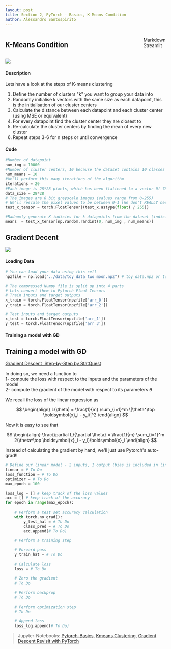 ```yaml
---
layout: post
title: Section 2, PyTorch - Basics, K-Means Condition
author: Alessandro Santospirito
---
```


<div id="conditionalContent" style="display: flex; align-items: center; justify-content: space-between;">
  <h2 id="pytorch--basics">K-Means Condition</h2>
  <div class='toggle' id='switch'>
    <div class='toggle-text-off'>Markdown</div>
    <div class='glow-comp'></div>
    <div class='toggle-button'></div>
    <div class='toggle-text-on'>Streamlit</div>
  </div>
</div>

<div id="root">
    <iframe id="iframeContent" src="http://localhost:4000/public/html/pytorch-basics_kmeans.html" style="height: 1000px; width: 100%; display: none; border: none;"></iframe>
</div>

<div id="markdownContent" markdown="1">

![](../../../../images/2_pytorch-basics/K_means.gif)

#### Description
Lets have a look at the steps of K-means clustering
1. Define the number of clusters "k" you want to group your data into
2. Randomly initialise k vectors with the same size as each datapoint, this is the initialisation of our cluster centers
3. Calculate the distance between each datapoint and each cluster center (using MSE or equivalent)
4. For every datapoint find the cluster center they are closest to
5. Re-calculate the cluster centers by finding the mean of every new cluster
6. Repeat steps 3-6 for n steps or until convergence

#### Code
```python
#Number of datapoint
num_img = 10000  
#Number of cluster centers, 10 because the dataset contains 10 classes eg: digit 0 to 9
num_means = 10   
#We'll perform this many iterations of the algorithm
iterations = 20 
#Each image is 28*28 pixels, which has been flattened to a vector 0f 784 values
data_size = 28*28
# The images are 8 bit greyscale images (values range from 0-255)
# We'll rescale the pixel values to be between 0-1 (We don't REALLY need to do this for k-means)
test_x_tensor = torch.FloatTensor((test_x.astype(float) / 255))

#Radnomly generate K indicies for k datapoints from the dataset (indicies need to be int)
means  = test_x_tensor[np.random.randint(0, num_img , num_means)]
```

## Gradient Decent
![](../../../../images/1_pytorch-basics/Linear_Regression.gif)

#### Loading Data
```python
# You can load your data using this cell
npzfile = np.load("../data/toy_data_two_moon.npz") # toy_data.npz or toy_data_two_circles.npz

# The compressed Numpy file is split up into 4 parts
# Lets convert them to Pytorch Float Tensors
# Train inputs and target outputs
x_train = torch.FloatTensor(npzfile['arr_0'])
y_train = torch.FloatTensor(npzfile['arr_2'])

# Test inputs and target outputs
x_test = torch.FloatTensor(npzfile['arr_1'])
y_test = torch.FloatTensor(npzfile['arr_3'])
```

#### Training a model with GD
<h2>Training a model with GD </h2>

[Gradient Descent, Step-by-Step by StatQuest](https://youtu.be/sDv4f4s2SB8?si=iClqYh2v3I7uf9WR)

In doing so, we need a function to <br>
1- compute the loss with respect to the inputs and the parameters of the model <br>
2- compute the gradient of the model with respect to its parameters $\theta$

We recall the loss of the linear regression as

$$
\begin{align}
L(\theta) = \frac{1}{m} \sum_{i=1}^m \|\theta^\top \boldsymbol{x}_i - y_i\|^2
\end{align}
$$

Now it is easy to see that

$$
\begin{align}
\frac{\partial L}{\partial \theta} = \frac{1}{m} \sum_{i=1}^m 2(\theta^\top \boldsymbol{x}_i - y_i)\boldsymbol{x}_i
\end{align}
$$

Instead of calculating the gradient by hand, we'll just use Pytorch's auto-grad!!

```python
# Define our linear model - 2 inputs, 1 output (bias is included in linear layer)
linear = # To Do
loss_function = # To Do
optimizer = # To Do
max_epoch = 100

loss_log = [] # keep track of the loss values
acc = [] # keep track of the accuracy 
for epoch in range(max_epoch):
    
    # Perform a test set accuracy calculation
    with torch.no_grad():
        y_test_hat = # To Do
        class_pred = # To Do
        acc.append(# To Do)

    # Perform a training step
    
    # Forward pass
    y_train_hat = # To Do
            
    # Calculate loss
    loss = # To Do
    
    # Zero the gradient
    # To Do
            
    # Perform backprop
    # To Do
    
    # Perform optimization step
    # To Do
    
    # Append loss
    loss_log.append(# To Do)
```

> Jupyter-Notebooks: [Pytorch-Basics](http://localhost:8888/notebooks/pytorch-tutorial/section2_pytorch_basics/notebooks/Tutorial1_Pytorch_Basics.ipynb), [Kmeans Clustering](http://localhost:8888/notebooks/pytorch-tutorial/section2_pytorch_basics/notebooks/Pytorch1_KMeans.ipynb), [Gradient Descent Revisit with PyTorch](http://localhost:8888/notebooks/pytorch-tutorial/section2_pytorch_basics/notebooks/Pytorch2_Linear_Logistic_Regression_For_Classification.ipynb)
</div>

<script>
  document.addEventListener("DOMContentLoaded", function() {
    if (window.location.href.includes("4000/2024")) {
    } else{
      document.getElementById("conditionalContent").style.display = "none";
    }
  });
  document.addEventListener('DOMContentLoaded', function() {
    const toggle = document.querySelector('.toggle');
    toggle.addEventListener('click', function(e) {
      e.preventDefault();
      this.classList.toggle('toggle-on');
      updateToggleState(this);
    });
  
    function updateToggleState(toggleElement) {
      const isOn = toggleElement.classList.contains('toggle-on');
  
      var iframeContent = document.getElementById('iframeContent');
      var markdownContent = document.getElementById('markdownContent');
      if (isOn) {
        iframeContent.style.display = '';
        markdownContent.style.display = 'none';
      } else {
        iframeContent.style.display = 'none';
        markdownContent.style.display = '';
      }
    }
  });
</script>